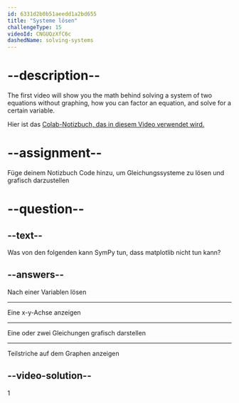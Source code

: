 ```yaml
---
id: 6331d2b0b51aeedd1a2bd655
title: "Systeme lösen"
challengeType: 15
videoId: CNGUQzXfC6c
dashedName: solving-systems
---
```


# --description--

The first video will show you the math behind solving a system of two equations without graphing, how you can factor an equation, and solve for a certain variable.

Hier ist das <a href="https://colab.research.google.com/drive/1UfyQiXCedAAv5kcqgi_pGYV-HkSgN8YD?usp=sharing" target="_blank" rel="noopener noreferrer nofollow">Colab-Notizbuch, das in diesem Video verwendet wird.</a>

# --assignment--

Füge deinem Notizbuch Code hinzu, um Gleichungssysteme zu lösen und grafisch darzustellen

# --question--

## --text--

Was von den folgenden kann SymPy tun, dass matplotlib nicht tun kann?

## --answers--

Nach einer Variablen lösen

---

Eine x-y-Achse anzeigen

---

Eine oder zwei Gleichungen grafisch darstellen

---

Teilstriche auf dem Graphen anzeigen

## --video-solution--

1
